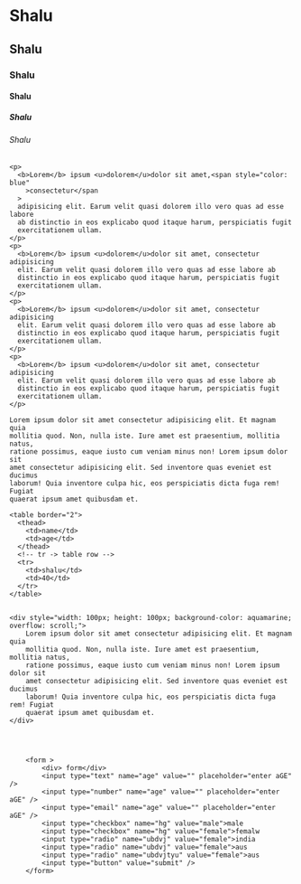 <!DOCTYPE html>
<html lang="en">
  <head>
    <meta charset="UTF-8" />
    <meta http-equiv="X-UA-Compatible" content="IE=edge" />
    <meta name="viewport" content="width=device-width, initial-scale=1.0" />
    <title>Document</title>
    <link href="/style.css" type="stylesheet"  />
  </head>
  <body>
    <h1>Shalu</h1>
    <h2>Shalu</h2>
    <h3>Shalu</h3>
    <h4>Shalu</h4>
    <h5>Shalu</h5>
    <h6>Shalu</h6>

    <p>
      <b>Lorem</b> ipsum <u>dolorem</u>dolor sit amet,<span style="color: blue"
        >consectetur</span
      >
      adipisicing elit. Earum velit quasi dolorem illo vero quas ad esse labore
      ab distinctio in eos explicabo quod itaque harum, perspiciatis fugit
      exercitationem ullam.
    </p>
    <p>
      <b>Lorem</b> ipsum <u>dolorem</u>dolor sit amet, consectetur adipisicing
      elit. Earum velit quasi dolorem illo vero quas ad esse labore ab
      distinctio in eos explicabo quod itaque harum, perspiciatis fugit
      exercitationem ullam.
    </p>
    <p>
      <b>Lorem</b> ipsum <u>dolorem</u>dolor sit amet, consectetur adipisicing
      elit. Earum velit quasi dolorem illo vero quas ad esse labore ab
      distinctio in eos explicabo quod itaque harum, perspiciatis fugit
      exercitationem ullam.
    </p>
    <p>
      <b>Lorem</b> ipsum <u>dolorem</u>dolor sit amet, consectetur adipisicing
      elit. Earum velit quasi dolorem illo vero quas ad esse labore ab
      distinctio in eos explicabo quod itaque harum, perspiciatis fugit
      exercitationem ullam.
    </p>

    Lorem ipsum dolor sit amet consectetur adipisicing elit. Et magnam quia
    mollitia quod. Non, nulla iste. Iure amet est praesentium, mollitia natus,
    ratione possimus, eaque iusto cum veniam minus non! Lorem ipsum dolor sit
    amet consectetur adipisicing elit. Sed inventore quas eveniet est ducimus
    laborum! Quia inventore culpa hic, eos perspiciatis dicta fuga rem! Fugiat
    quaerat ipsum amet quibusdam et.

    <table border="2">
      <thead>
        <td>name</td>
        <td>age</td>
      </thead>
      <!-- tr -> table row -->
      <tr>
        <td>shalu</td>
        <td>40</td>
      </tr>
    </table>
    
    
    <div style="width: 100px; height: 100px; background-color: aquamarine; overflow: scroll;">
        Lorem ipsum dolor sit amet consectetur adipisicing elit. Et magnam quia
        mollitia quod. Non, nulla iste. Iure amet est praesentium, mollitia natus,
        ratione possimus, eaque iusto cum veniam minus non! Lorem ipsum dolor sit
        amet consectetur adipisicing elit. Sed inventore quas eveniet est ducimus
        laborum! Quia inventore culpa hic, eos perspiciatis dicta fuga rem! Fugiat
        quaerat ipsum amet quibusdam et.
    </div>
    



        <form >
            <div> form</div>
            <input type="text" name="age" value="" placeholder="enter aGE" />
            <input type="number" name="age" value="" placeholder="enter aGE" />
            <input type="email" name="age" value="" placeholder="enter aGE" />
            <input type="checkbox" name="hg" value="male">male
            <input type="checkbox" name="hg" value="female">femalw
            <input type="radio" name="ubdvj" value="female">india
            <input type="radio" name="ubdvj" value="female">aus
            <input type="radio" name="ubdvjtyu" value="female">aus
            <input type="button" value="submit" />
        </form>
</body>
</html>
